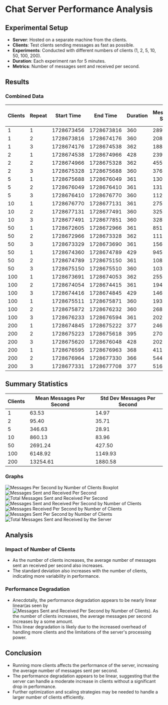 
# Chat Server Performance Analysis

## Experimental Setup

- **Server**: Hosted on a separate machine from the clients.
- **Clients**: Test clients sending messages as fast as possible.
- **Experiments**: Conducted with different numbers of clients (1, 2, 5, 10, 50, 100, 200).
- **Duration**: Each experiment ran for 5 minutes.
- **Metrics**: Number of messages sent and received per second.

## Results

### Combined Data

| Clients | Repeat | Start Time | End Time   | Duration | Messages Sent | Messages Received | Messages Per Second |
|---------|--------|------------|------------|----------|---------------|-------------------|---------------------|
| 1       | 1      | 1728673456 | 1728673816 | 360      | 28972         | 28972             | 80.48               |
| 1       | 2      | 1728673816 | 1728674176 | 360      | 20879         | 20879             | 57.99               |
| 1       | 3      | 1728674176 | 1728674538 | 362      | 18865         | 18865             | 52.11               |
| 2       | 1      | 1728674538 | 1728674966 | 428      | 23979         | 23979             | 56.03               |
| 2       | 2      | 1728674966 | 1728675328 | 362      | 45501         | 45501             | 125.69              |
| 2       | 3      | 1728675328 | 1728675688 | 360      | 37613         | 37613             | 104.48              |
| 5       | 1      | 1728675688 | 1728676049 | 361      | 130915        | 130915            | 362.79              |
| 5       | 2      | 1728676049 | 1728676410 | 361      | 131398        | 131398            | 363.94              |
| 5       | 3      | 1728676410 | 1728676770 | 360      | 112770        | 112770            | 313.25              |
| 10      | 1      | 1728676770 | 1728677131 | 361      | 275558        | 275558            | 763.34              |
| 10      | 2      | 1728677131 | 1728677491 | 360      | 325477        | 325477            | 904.10              |
| 10      | 3      | 1728677491 | 1728677851 | 360      | 328671        | 328671            | 912.42              |
| 50      | 1      | 1728672605 | 1728672966 | 361      | 851974        | 851974            | 2360.34             |
| 50      | 2      | 1728672966 | 1728673328 | 362      | 1115333       | 1115333           | 3080.15             |
| 50      | 3      | 1728673329 | 1728673690 | 361      | 1562213       | 1562213           | 4327.45             |
| 50      | 1      | 1728674360 | 1728674789 | 429      | 945652        | 945652            | 2204.54             |
| 50      | 2      | 1728674789 | 1728675150 | 361      | 1084786       | 1084786           | 3005.51             |
| 50      | 3      | 1728675150 | 1728675510 | 360      | 1031209       | 1031209           | 2864.47             |
| 100     | 1      | 1728673691 | 1728674053 | 362      | 2554420       | 2554420           | 7057.57             |
| 100     | 2      | 1728674054 | 1728674415 | 361      | 1942390       | 1942390           | 5381.71             |
| 100     | 3      | 1728674416 | 1728674845 | 429      | 1462467       | 1462467           | 3408.79             |
| 100     | 1      | 1728675511 | 1728675871 | 360      | 1935697       | 1935697           | 5376.94             |
| 100     | 2      | 1728675872 | 1728676232 | 360      | 2689388       | 2689388           | 7470.52             |
| 100     | 3      | 1728676233 | 1728676594 | 361      | 2021353       | 2021353           | 5598.20             |
| 200     | 1      | 1728674845 | 1728675222 | 377      | 2469277       | 2469277           | 6550.46             |
| 200     | 2      | 1728675223 | 1728675618 | 395      | 2701877       | 2701877           | 6840.45             |
| 200     | 3      | 1728675620 | 1728676048 | 428      | 2022803       | 2022803           | 4726.18             |
| 200     | 1      | 1728676595 | 1728676963 | 368      | 4119920       | 4119920           | 11196.20            |
| 200     | 2      | 1728676964 | 1728677330 | 366      | 5446527       | 5446527           | 14878.99            |
| 200     | 3      | 1728677331 | 1728677708 | 377      | 5160064       | 5160064           | 13688.99            |

## Summary Statistics

| Clients | Mean Messages Per Second | Std Dev Messages Per Second |
|---------|--------------------------|-----------------------------|
| 1       | 63.53                    | 14.97                       |
| 2       | 95.40                    | 35.71                       |
| 5       | 346.63                   | 28.91                       |
| 10      | 860.13                   | 83.96                       |
| 50      | 2691.24                  | 427.50                      |
| 100     | 6148.92                  | 1149.93                     |
| 200     | 13254.61                 | 1880.58                     |

### Graphs

![Messages Per Second by Number of Clients Boxplot](messages_per_second_boxplot.png)
![Messages Sent and Received Per Second](messages_per_second_combined.png)
![Total Messages Sent and Received Per Second](total_messages_sent_received_combined.png)
![Messages Sent and Received Per Second by Number of Clients](messages_per_second_lineplot.png)
![Messages Received Per Second by Number of Clients](messages_received_per_second_boxplot.png)
![Messages Sent Per Second by Number of Clients](messages_sent_per_second_boxplot.png)
![Total Messages Sent and Received by the Server](total_messages_sent_received_combined.png)

## Analysis

### Impact of Number of Clients

- As the number of clients increases, the average number of messages sent an received per second also increases.
- The standard deviation also increases with the number of clients, indicating more variability in performance.

### Performance Degradation

- Anecdotally, the performance degradation appears to be nearly linear linear(as seen by ![Messages Sent and Received Per Second by Number of Clients](messages_per_second_lineplot.png)). As the number of clients increases, the average messages per second increases by a some amount.
- This linear degradation is likely due to the increased overhead of handling more clients and the limitations of the server's processing power.

## Conclusion

- Running more clients affects the performance of the server, increasing the average number of messages sent per second.
- The performance degradation appears to be linear, suggesting that the server can handle a moderate increase in clients without a significant drop in performance.
- Further optimization and scaling strategies may be needed to handle a larger number of clients efficiently.
